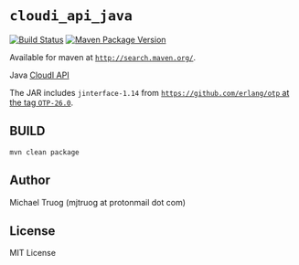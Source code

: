 `cloudi_api_java`
=================

[![Build Status](https://app.travis-ci.com/CloudI/cloudi_api_java.svg?branch=master)](https://app.travis-ci.com/CloudI/cloudi_api_java)
[![Maven Package Version](https://img.shields.io/maven-central/v/org.cloudi/cloudi_api_java.svg?maxAge=2592000)](http://search.maven.org/#search|ga|1|a%3A%22cloudi_api_java%22)

Available for maven at [`http://search.maven.org/`](http://search.maven.org/#search|gav|1|g%3A%22org.cloudi%22%20AND%20a%3A%22cloudi_api_java%22).

Java [CloudI API](https://cloudi.org/api.html#1_Intro)

The JAR includes `jinterface-1.14` from
[`https://github.com/erlang/otp` at the tag `OTP-26.0`](https://github.com/erlang/otp/tree/OTP-26.0/lib/jinterface).

BUILD
-----

    mvn clean package

Author
------

Michael Truog (mjtruog at protonmail dot com)

License
-------

MIT License

